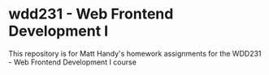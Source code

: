 # wdd231 - Web Frontend Development I
This repository is for Matt Handy's homework assignments for the WDD231 - Web Frontend Development I course